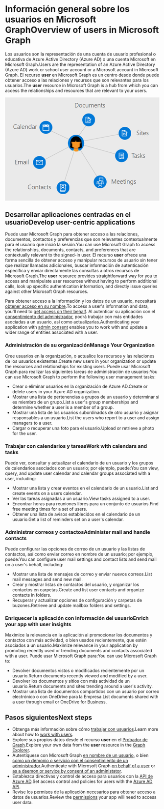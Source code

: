 # <a name="overview-of-users-in-microsoft-graph"></a><span data-ttu-id="b639d-101">Información general sobre los usuarios en Microsoft Graph</span><span class="sxs-lookup"><span data-stu-id="b639d-101">Overview of users in Microsoft Graph</span></span>

<span data-ttu-id="b639d-102">Los usuarios son la representación de una cuenta de usuario profesional o educativa de Azure Active Directory (Azure AD) o una cuenta Microsoft en Microsoft Graph.</span><span class="sxs-lookup"><span data-stu-id="b639d-102">Users are the representation of an Azure Active Directory (Azure AD) work or school user account or a Microsoft account in Microsoft Graph.</span></span> <span data-ttu-id="b639d-103">El recurso **user** en Microsoft Graph es un centro desde donde puede obtener acceso a las relaciones y recursos que son relevantes para los usuarios.</span><span class="sxs-lookup"><span data-stu-id="b639d-103">The **user** resource in Microsoft Graph is a hub from which you can access the relationships and resources that are relevant to your users.</span></span>

![Diagrama donde se muestra un usuario conectado a un calendario, correo electrónico, contactos, reuniones, tareas, sitios y documentos](images/users.png)

## <a name="develop-user-centric-applications"></a><span data-ttu-id="b639d-105">Desarrollar aplicaciones centradas en el usuario</span><span class="sxs-lookup"><span data-stu-id="b639d-105">Develop user-centric applications</span></span>

<span data-ttu-id="b639d-106">Puede usar Microsoft Graph para obtener acceso a las relaciones, documentos, contactos y preferencias que son relevantes contextualmente para el usuario que inició la sesión.</span><span class="sxs-lookup"><span data-stu-id="b639d-106">You can use Microsoft Graph to access the relationships, documents, contacts, and preferences that are contextually relevant to the signed-in user.</span></span> <span data-ttu-id="b639d-107">El recurso **user** ofrece una forma sencilla de obtener acceso y manipular recursos de usuario sin tener que realizar llamadas adicionales, buscar información de autenticación específica y enviar directamente las consultas a otros recursos de Microsoft Graph.</span><span class="sxs-lookup"><span data-stu-id="b639d-107">The **user** resource provides straightforward way for you to access and manipulate user resources without having to perform additional calls, look up specific authentication information, and directly issue queries against other Microsoft Graph resources.</span></span>

<span data-ttu-id="b639d-108">Para obtener acceso a la información y los datos de un usuario, necesitará [obtener acceso en su nombre](https://developer.microsoft.com/graph/docs/concepts/auth_v2_user).</span><span class="sxs-lookup"><span data-stu-id="b639d-108">To access a user's information and data, you'll need to [get access on their behalf](https://developer.microsoft.com/graph/docs/concepts/auth_v2_user).</span></span> <span data-ttu-id="b639d-109">Al autenticar su aplicación con el [consentimiento del administrador](https://developer.microsoft.com/es-ES/graph/docs/concepts/permissions_reference), podrá trabajar con más entidades asociadas a un usuario, así como actualizarlas.</span><span class="sxs-lookup"><span data-stu-id="b639d-109">Authenticating your application with [admin consent](https://developer.microsoft.com/es-ES/graph/docs/concepts/permissions_reference) enables you to work with and update a wider range of entities associated with a user.</span></span>

### <a name="manage-your-organization"></a><span data-ttu-id="b639d-110">Administración de su organización</span><span class="sxs-lookup"><span data-stu-id="b639d-110">Manage Your Organization</span></span>

<span data-ttu-id="b639d-111">Cree usuarios en la organización, o actualice los recursos y las relaciones de los usuarios existentes.</span><span class="sxs-lookup"><span data-stu-id="b639d-111">Create new users in your organization or update the resources and relationships for existing users.</span></span> <span data-ttu-id="b639d-112">Puede usar Microsoft Graph para realizar las siguientes tareas de administración de usuarios:</span><span class="sxs-lookup"><span data-stu-id="b639d-112">You can use Microsoft Graph to perform the following user management tasks:</span></span> 

- <span data-ttu-id="b639d-113">Crear o eliminar usuarios en la organización de Azure AD.</span><span class="sxs-lookup"><span data-stu-id="b639d-113">Create or delete users in your Azure AD organization.</span></span>
- <span data-ttu-id="b639d-114">Mostrar una lista de pertenencias a grupos de un usuario y determinar si es miembro de un grupo.</span><span class="sxs-lookup"><span data-stu-id="b639d-114">List a user's group memberships and determine whether a user is a member of a group.</span></span>
- <span data-ttu-id="b639d-115">Mostrar una lista de los usuarios subordinados de otro usuario y asignar responsables a un usuario.</span><span class="sxs-lookup"><span data-stu-id="b639d-115">List the users who report to a user and assign managers to a user.</span></span>
- <span data-ttu-id="b639d-116">Cargar o recuperar una foto para el usuario.</span><span class="sxs-lookup"><span data-stu-id="b639d-116">Upload or retrieve a photo for the user.</span></span>

### <a name="work-with-calendars-and-tasks"></a><span data-ttu-id="b639d-117">Trabajar con calendarios y tareas</span><span class="sxs-lookup"><span data-stu-id="b639d-117">Work with calendars and tasks</span></span>

<span data-ttu-id="b639d-118">Puede ver, consultar y actualizar el calendario de un usuario y los grupos de calendarios asociados con un usuario; por ejemplo, puede:</span><span class="sxs-lookup"><span data-stu-id="b639d-118">You can view, query, and update user calendar and calendar groups associated with a user, including:</span></span>

- <span data-ttu-id="b639d-119">Mostrar una lista y crear eventos en el calendario de un usuario.</span><span class="sxs-lookup"><span data-stu-id="b639d-119">List and create events on a users calendar.</span></span>
- <span data-ttu-id="b639d-120">Ver las tareas asignadas a un usuario.</span><span class="sxs-lookup"><span data-stu-id="b639d-120">View tasks assigned to a user.</span></span>
- <span data-ttu-id="b639d-121">Encontrar horas para reuniones libres para un conjunto de usuarios.</span><span class="sxs-lookup"><span data-stu-id="b639d-121">Find free meeting times for a set of users.</span></span>
- <span data-ttu-id="b639d-122">Obtener una lista de avisos establecidos en el calendario de un usuario.</span><span class="sxs-lookup"><span data-stu-id="b639d-122">Get a list of reminders set on a user's calendar.</span></span>

### <a name="administer-mail-and-handle-contacts"></a><span data-ttu-id="b639d-123">Administrar correos y contactos</span><span class="sxs-lookup"><span data-stu-id="b639d-123">Administer mail and handle contacts</span></span>

<span data-ttu-id="b639d-124">Puede configurar las opciones de correo de un usuario y las listas de contactos, así como enviar correo en nombre de un usuario; por ejemplo, puede:</span><span class="sxs-lookup"><span data-stu-id="b639d-124">You can configure user mail settings and contact lists and send mail on a user's behalf, including:</span></span>

- <span data-ttu-id="b639d-125">Mostrar una lista de mensajes de correo y enviar nuevos correos.</span><span class="sxs-lookup"><span data-stu-id="b639d-125">List mail messages and send new mail.</span></span>
- <span data-ttu-id="b639d-126">Crear y mostrar listas de contactos del usuario, y organizar los contactos en carpetas.</span><span class="sxs-lookup"><span data-stu-id="b639d-126">Create and list user contacts and organize contacts in folders.</span></span>
- <span data-ttu-id="b639d-127">Recuperar y actualizar opciones de configuración y carpetas de buzones.</span><span class="sxs-lookup"><span data-stu-id="b639d-127">Retrieve and update mailbox folders and settings.</span></span>

### <a name="enrich-your-app-with-user-insights"></a><span data-ttu-id="b639d-128">Enriquecer la aplicación con información del usuario</span><span class="sxs-lookup"><span data-stu-id="b639d-128">Enrich your app with user insights</span></span>

<span data-ttu-id="b639d-129">Maximice la relevancia en la aplicación al promocionar los documentos y contactos con más actividad, o bien usados recientemente, que estén asociados a un usuario.</span><span class="sxs-lookup"><span data-stu-id="b639d-129">Maximize relevance in your application by promoting recently used or trending documents and contacts associated with a user.</span></span> <span data-ttu-id="b639d-130">Puede usar Microsoft Graph para:</span><span class="sxs-lookup"><span data-stu-id="b639d-130">You can use Microsoft Graph to:</span></span>

- <span data-ttu-id="b639d-131">Devolver documentos vistos o modificados recientemente por un usuario.</span><span class="sxs-lookup"><span data-stu-id="b639d-131">Return documents recently viewed and modified by a user.</span></span>
- <span data-ttu-id="b639d-132">Devolver los documentos y sitios con más actividad de un usuario.</span><span class="sxs-lookup"><span data-stu-id="b639d-132">Return documents and sites trending around a user's activity.</span></span>
- <span data-ttu-id="b639d-133">Mostrar una lista de documentos compartidos con un usuario por correo electrónico o con OneDrive para la Empresa.</span><span class="sxs-lookup"><span data-stu-id="b639d-133">List documents shared with a user through email or OneDrive for Business.</span></span>

## <a name="next-steps"></a><span data-ttu-id="b639d-134">Pasos siguientes</span><span class="sxs-lookup"><span data-stu-id="b639d-134">Next steps</span></span>

- <span data-ttu-id="b639d-135">Obtenga más información sobre cómo [trabajar con usuarios](../api-reference/v1.0/resources/users.md).</span><span class="sxs-lookup"><span data-stu-id="b639d-135">Learn more about how to [work with users](../api-reference/v1.0/resources/users.md).</span></span>
- <span data-ttu-id="b639d-136">Explore sus propios datos desde el recurso **user** en el [Probador de Graph](https://developer.microsoft.com/graph/graph-explorer).</span><span class="sxs-lookup"><span data-stu-id="b639d-136">Explore your own data from the **user** resource in the [Graph Explorer](https://developer.microsoft.com/graph/graph-explorer).</span></span>
- <span data-ttu-id="b639d-137">Autentíquese con Microsoft Graph [en nombre de un usuario](auth_v2_user.md), o bien [como un demonio o servicio con el consentimiento de un administrador](auth_v2_service.md).</span><span class="sxs-lookup"><span data-stu-id="b639d-137">Authenticate with Microsoft Graph [on behalf of a user](auth_v2_user.md) or [as a daemon or service by consent of an administator](auth_v2_service.md).</span></span>
- <span data-ttu-id="b639d-138">Establezca directivas y control de acceso para usuarios con la [API de Azure AD](../api-reference/v1.0/resources/azure_ad_overview.md).</span><span class="sxs-lookup"><span data-stu-id="b639d-138">Set access control and policies for users with the [Azure AD API](../api-reference/v1.0/resources/azure_ad_overview.md).</span></span>
- <span data-ttu-id="b639d-139">Revise los [permisos](permissions_reference.md) de la aplicación necesarios para obtener acceso a datos de usuarios.</span><span class="sxs-lookup"><span data-stu-id="b639d-139">Review the [permissions](permissions_reference.md) your app will need to access user data.</span></span> 
<!-- This isn't really a next step; let's remove to keep the list of links concise.>
- Stay up to date with the Microsoft Graph [changelog](https://developer.microsoft.com/graph/docs/concepts/changelog).
-->
